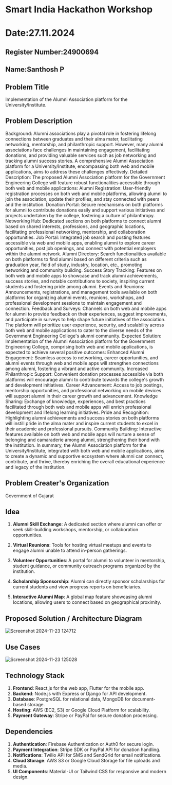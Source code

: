 # Smart India Hackathon Workshop
# Date:27.11.2024
## Register Number:24900694
## Name:Santhosh P
## Problem Title
Implementation of the Alumni Association platform for the University/Institute.
## Problem Description
Background: Alumni associations play a pivotal role in fostering lifelong connections between graduates and their alma mater, facilitating networking, mentorship, and philanthropic support. However, many alumni associations face challenges in maintaining engagement, facilitating donations, and providing valuable services such as job networking and tracking alumni success stories. A comprehensive Alumni Association platform for a University/Institute, encompassing both web and mobile applications, aims to address these challenges effectively. Detailed Description: The proposed Alumni Association platform for the Government Engineering College will feature robust functionalities accessible through both web and mobile applications: Alumni Registration: User-friendly registration processes on both web and mobile platforms, allowing alumni to join the association, update their profiles, and stay connected with peers and the institution. Donation Portal: Secure mechanisms on both platforms for alumni to contribute donations easily and support various initiatives and projects undertaken by the college, fostering a culture of philanthropy. Networking Hub: Dedicated sections on both platforms to connect alumni based on shared interests, professions, and geographic locations, facilitating professional networking, mentorship, and collaboration opportunities. Job Portal: Integrated job search and posting features accessible via web and mobile apps, enabling alumni to explore career opportunities, post job openings, and connect with potential employers within the alumni network. Alumni Directory: Search functionalities available on both platforms to find alumni based on different criteria such as graduation year, field of study, industry, location, etc., promoting networking and community building. Success Story Tracking: Features on both web and mobile apps to showcase and track alumni achievements, success stories, and notable contributions to society, inspiring current students and fostering pride among alumni. Events and Reunions: Announcements, registrations, and management tools available on both platforms for organizing alumni events, reunions, workshops, and professional development sessions to maintain engagement and connection. Feedback and Surveys: Channels on both web and mobile apps for alumni to provide feedback on their experiences, suggest improvements, and participate in surveys to help shape future initiatives of the association. The platform will prioritize user experience, security, and scalability across both web and mobile applications to cater to the diverse needs of the Government Engineering College's alumni community. Expected Solution: Implementation of the Alumni Association platform for the Government Engineering College, comprising both web and mobile applications, is expected to achieve several positive outcomes: Enhanced Alumni Engagement: Seamless access to networking, career opportunities, and alumni events through web and mobile apps will strengthen connections among alumni, fostering a vibrant and active community. Increased Philanthropic Support: Convenient donation processes accessible via both platforms will encourage alumni to contribute towards the college's growth and development initiatives. Career Advancement: Access to job postings, mentorship opportunities, and professional networking on mobile devices will support alumni in their career growth and advancement. Knowledge Sharing: Exchange of knowledge, experiences, and best practices facilitated through both web and mobile apps will enrich professional development and lifelong learning initiatives. Pride and Recognition: Highlighting alumni achievements and success stories on both platforms will instill pride in the alma mater and inspire current students to excel in their academic and professional pursuits. Community Building: Interactive features available on both web and mobile apps will nurture a sense of belonging and camaraderie among alumni, strengthening their bond with the institution. In summary, the Alumni Association platform for the University/Institute, integrated with both web and mobile applications, aims to create a dynamic and supportive ecosystem where alumni can connect, contribute, and thrive, thereby enriching the overall educational experience and legacy of the institution.
## Problem Creater's Organization
Government of Gujarat

## Idea
1. **Alumni Skill Exchange**: A dedicated section where alumni can offer or seek skill-building workshops, mentorship, or collaboration opportunities.  

2. **Virtual Reunions**: Tools for hosting virtual meetups and events to engage alumni unable to attend in-person gatherings.  

3. **Volunteer Opportunities**: A portal for alumni to volunteer in mentorship, student guidance, or community outreach programs organized by the institution.  

4. **Scholarship Sponsorship**: Alumni can directly sponsor scholarships for current students and view progress reports on beneficiaries.  

5. **Interactive Alumni Map**: A global map feature showcasing alumni locations, allowing users to connect based on geographical proximity.



## Proposed Solution / Architecture Diagram
![Screenshot 2024-11-23 124712](https://github.com/user-attachments/assets/25add0e0-385d-496f-a93e-0e4f942aa5b5)



## Use Cases
![Screenshot 2024-11-23 125028](https://github.com/user-attachments/assets/94097a59-51d3-4cfa-ba52-f4cba32df1cb)



## Technology Stack
1. **Frontend**: React.js for the web app, Flutter for the mobile app.  
2. **Backend**: Node.js with Express or Django for API development.  
3. **Database**: PostgreSQL for relational data, MongoDB for document-based storage.  
4. **Hosting**: AWS (EC2, S3) or Google Cloud Platform for scalability.  
5. **Payment Gateway**: Stripe or PayPal for secure donation processing.  


## Dependencies
1. **Authentication**: Firebase Authentication or Auth0 for secure login.  
2. **Payment Integration**: Stripe SDK or PayPal API for donation handling.  
3. **Notifications**: Twilio API for SMS and SendGrid for email notifications.  
4. **Cloud Storage**: AWS S3 or Google Cloud Storage for file uploads and media.  
5. **UI Components**: Material-UI or Tailwind CSS for responsive and modern design.  

